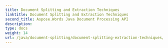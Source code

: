 ```yaml
---
title: Document Splitting and Extraction Techniques
linktitle: Document Splitting and Extraction Techniques
second_title: Aspose.Words Java Document Processing API
description: 
type: docs
weight: 14
url: /java/document-splitting/document-splitting-extraction-techniques/
---
```

